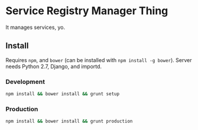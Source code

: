 # Service Registry Manager Thing

It manages services, yo.

## Install

Requires `npm`, and `bower` (can be installed with `npm install -g bower`).
Server needs Python 2.7, Django, and importd.

### Development

```sh
npm install && bower install && grunt setup
```

### Production

```sh
npm install && bower install && grunt production
```

